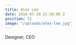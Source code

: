 ```yaml
---
title: Alex Lee
date: 2016-07-20 15:38:00 Z
position: 11
image: "/uploads/alex-lee.jpg"
---
```


Designer, CEO
